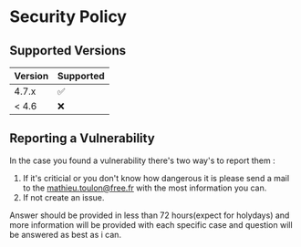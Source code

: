 # Security Policy

## Supported Versions

| Version | Supported          |
| ------- | ------------------ |
| 4.7.x   | :white_check_mark: |
| < 4.6   | :x:                |

## Reporting a Vulnerability

In the case you found a vulnerability there's two way's to report them :
 1. If it's criticial or you don't know how dangerous it is please send a mail to the mathieu.toulon@free.fr with the most information you can.
 2. If not create an issue.

Answer should be provided in less than 72 hours(expect for holydays) and more information will be provided with each specific case and question will be answered as best as i can.